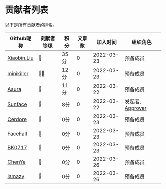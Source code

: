 # 贡献者列表
以下是所有贡献者的排名。

| Github昵称 | 贡献者等级 | 积分 | 文章数 | 加入时间 | 组织角色 | 
| --- | --- | --- | --- | --- | --- |
| [Xiaobin.Liu](https://github.com/lxbwolf) | 🌟 | 35分 | 0 | 2022-03-23 | 预备成员 | 
| [minikiller](https://github.com/minikiller) | 🌟🌟 | 12分 | 0 | 2022-03-23 | 预备成员 |
| [Asura](https://github.com/asur4s) | 🌟 | 11分 | 0 | 2022-03-22 | 预备成员 |
| [Sunface](https://im.dev) | 🌟 | 8分 | 0 | 2022-03-22 | 发起者, [Approver](https://github.com/orgs/studyrs/teams/rustt-approvers) | 
| [Cerdore](https://github.com/Cerdore) | 🌟 | 0分 | 0 | 2022-03-23 | 预备成员 |
| [FaceFall](https://github.com/FaceFall) | 🌟 | 0分 | 0 | 2022-03-23 | 预备成员 |
| [BK0717](https://github.com/hyuuko) | 🌟 | 0分 | 0 | 2022-03-23 | 预备成员 |
| [ChenYe](https://github.com/Ch3nYe) | 🌟 | 0分 | 0 | 2022-03-26 | 预备成员 |
| [iamazy](https://github.com/iamazy) | 🌟 | 0分 | 0 | 2022-03-26 | 预备成员 |